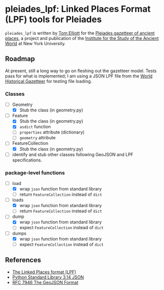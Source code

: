 # pleiades_lpf: Linked Places Format (LPF) tools for Pleiades

`pleiades_lpf` is written by [Tom Elliott](https://isaw.nyu.edu/people/staff/tom-elliott) for the [Pleiades gazetteer of ancient places](https://pleiades.stoa.org), a project and publication of the [Institute for the Study of the Ancient World](https://isaw.nyu.edu) at New York University. 

## Roadmap 

At present, still a long way to go on fleshing out the gazetteer model. Tests pass for what is implemented; I am using a JSON LPF file from the [World Historical Gazetteer](https://whgazetteer.org/) for testing file loading.

### Classes

- [ ] Geometry
    - [x] Stub the class (in geometry.py)

- [ ] Feature
    - [x] Stub the class (in geometry.py)
    - [x] `asdict` function
    - [ ] `properties` attribute (dictionary)
    - [ ] `geometry` attribute

- [ ] FeatureCollection
    - [x] Stub the class (in geometry.py)

- [ ] identify and stub other classes following GeoJSON and LPF specifications.

### package-level functions

- [ ] load
    - [x] wrap `json` function from standard library
    - [ ] return `FeatureCollection` instead of `dict`
- [ ] loads
    - [x] wrap `json` function from standard library
    - [ ] return `FeatureCollection` instead of `dict`
- [ ] dump
    - [x] wrap `json` function from standard library
    - [ ] expect `FeatureCollection` instead of `dict`
- [ ] dumps
    - [x] wrap `json` function from standard library
    - [ ] expect `FeatureCollection` instead of `dict`

## References

- [The Linked Places format (LPF)](https://github.com/LinkedPasts/linked-places-format?tab=readme-ov-file)
- [Python Standard Library 3.14 JSON](https://github.com/python/cpython/blob/3.14/Lib/json/__init__.py)
- [RFC 7946 The GeoJSON Format](https://datatracker.ietf.org/doc/html/rfc7946)
